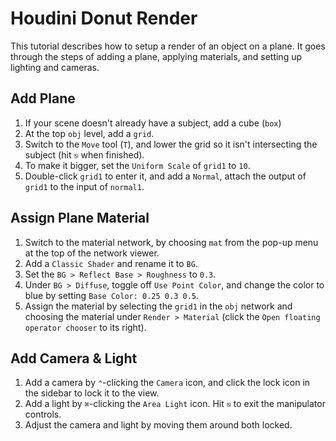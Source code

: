 # Houdini Donut Render

This tutorial describes how to setup a render of an object on a plane. It goes through the steps of adding a plane, applying materials, and setting up lighting and cameras.

## Add Plane

1. If your scene doesn't already have a subject, add a cube (`box`)
2. At the top `obj` level, add a `grid`.
3. Switch to the `Move` tool (`T`), and lower the grid so it isn't intersecting the subject (hit `⎋` when finished).
4. To make it bigger, set the `Uniform Scale` of `grid1` to `10`.
5. Double-click `grid1` to enter it, and add a `Normal`, attach the output of `grid1` to the input of `normal1`.

## Assign Plane Material

1. Switch to the material network, by choosing `mat` from the pop-up menu at the top of the network viewer.
2. Add a `Classic Shader` and rename it to `BG`.
3. Set the `BG > Reflect Base > Roughness` to `0.3`.
4. Under `BG > Diffuse`, toggle off `Use Point Color`, and change the color to blue by setting `Base Color: 0.25 0.3 0.5`.
5. Assign the material by selecting the `grid1` in the `obj` network and choosing the material under `Render > Material` (click the `Open floating operator chooser` to its right).

## Add Camera & Light

1. Add a camera by `⌃`-clicking the `Camera` icon, and click the lock icon in the sidebar to lock it to the view.
2. Add a light by `⌘`-clicking the `Area Light` icon. Hit `⎋` to exit the manipulator controls.
3. Adjust the camera and light by moving them around both locked.